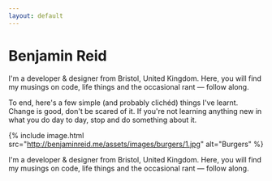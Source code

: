 ```yaml
---
layout: default
---
```


# Benjamin Reid

I'm a developer & designer from Bristol, United Kingdom. Here, you will find my musings on code, life things and the occasional rant — follow along.

To end, here's a few simple (and probably clichéd) things I've learnt. Change is good, don't be scared of it. If you're not learning anything new in what you do day to day, stop and do something about it.

{% include image.html src="http://benjaminreid.me/assets/images/burgers/1.jpg" alt="Burgers" %}

I'm a developer & designer from Bristol, United Kingdom. Here, you will find my musings on code, life things and the occasional rant — follow along.
